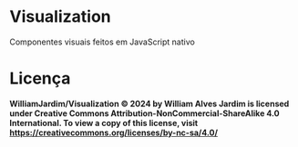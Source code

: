 # Visualization
Componentes visuais feitos em JavaScript nativo

# Licença
**WilliamJardim/Visualization © 2024 by William Alves Jardim is licensed under Creative Commons Attribution-NonCommercial-ShareAlike 4.0 International. To view a copy of this license, visit https://creativecommons.org/licenses/by-nc-sa/4.0/**

